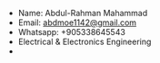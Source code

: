 - Name: Abdul-Rahman Mahammad 
- Email: abdmoe1142@gmail.com
- Whatsapp: +905338645543
- Electrical & Electronics Engineering
- 

